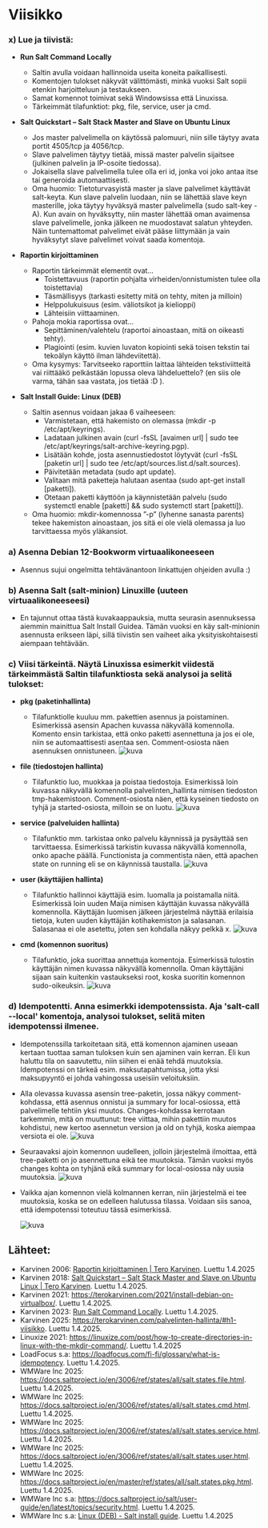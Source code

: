 # Viisikko

### x) Lue ja tiivistä:
- **Run Salt Command Locally**
  - Saltin avulla voidaan hallinnoida useita koneita paikallisesti.
  - Komentojen tulokset näkyvät välittömästi, minkä vuoksi Salt sopii etenkin harjoitteluun ja testaukseen.
  - Samat komennot toimivat sekä Windowsissa että Linuxissa.
  - Tärkeimmät tilafunktiot: pkg, file, service, user ja cmd.
    
- **Salt Quickstart – Salt Stack Master and Slave on Ubuntu Linux**
  - Jos master  palvelimella on käytössä palomuuri, niin sille täytyy avata portit 4505/tcp ja 4056/tcp.
  - Slave palvelimen täytyy tietää, missä master palvelin sijaitsee (julkinen palvelin ja IP-osoite tiedossa).
  - Jokaisella slave palvelimella tulee olla eri id, jonka voi joko antaa itse tai generoida automaattisesti.
  - Oma huomio: Tietoturvasyistä master ja slave palvelimet käyttävät salt-keyta. Kun slave palvelin luodaan, niin se lähettää slave keyn masterille, joka täytyy hyväksyä master palvelimella (sudo salt-key -A). Kun avain on hyväksytty, niin master lähettää oman avaimensa slave palvelimelle, jonka jälkeen ne muodostavat salatun yhteyden. Näin tuntemattomat palvelimet eivät pääse liittymään ja vain hyväksytyt slave palvelimet voivat saada komentoja.

- **Raportin kirjoittaminen**
  - Raportin tärkeimmät elementit ovat…
    - Toistettavuus (raportin pohjalta virheiden/onnistumisten tulee olla toistettavia)
    - Täsmällisyys (tarkasti esitetty mitä on tehty, miten ja milloin)
    - Helppolukuisuus (esim. väliotsikot ja kielioppi)
    - Lähteisiin viittaaminen.
  - Pahoja mokia raportissa ovat…
    - Sepittäminen/valehtelu (raportoi ainoastaan, mitä on oikeasti tehty).
    - Plagiointi (esim. kuvien luvaton kopiointi sekä toisen tekstin tai tekoälyn  käyttö ilman lähdeviitettä).
  - Oma kysymys: Tarvitseeko raporttiin laittaa lähteiden tekstiviitteitä vai riittääkö pelkästään lopussa oleva lähdeluettelo? (en siis ole varma, tähän saa vastata, jos tietää :D ).

- **Salt Install Guide: Linux (DEB)**
  - Saltin asennus voidaan jakaa 6 vaiheeseen:
    - Varmistetaan, että hakemisto on olemassa (mkdir -p /etc/apt/keyrings).
    - Ladataan julkinen avain (curl -fsSL [avaimen url] | sudo tee /etc/apt/keyrings/salt-archive-keyring.pgp).
    - Lisätään kohde, josta asennustiedostot löytyvät (curl -fsSL [paketin url] | sudo tee /etc/apt/sources.list.d/salt.sources).
    - Päivitetään metadata (sudo apt update).
    - Valitaan mitä paketteja halutaan asentaa (sudo apt-get install [paketti]).
    - Otetaan paketti käyttöön ja käynnistetään palvelu (sudo systemctl enable [paketti] && sudo systemctl start [paketti]).
  - Oma huomio: mkdir-komennossa ”-p” (lyhenne sanasta parents) tekee hakemiston ainoastaan, jos sitä ei ole vielä olemassa ja luo tarvittaessa myös yläkansiot.

### a) Asenna Debian 12-Bookworm virtuaalikoneeseen
- Asennus sujui ongelmitta tehtävänantoon linkattujen ohjeiden avulla :)

### b) Asenna Salt (salt-minion) Linuxille (uuteen virtuaalikoneeseesi)
- En tajunnut ottaa tästä kuvakaappauksia, mutta seurasin asennuksessa aiemmin mainittua Salt Install Guidea. Tämän vuoksi en käy salt-minionin asennusta erikseen läpi, sillä tiivistin sen vaiheet aika yksityiskohtaisesti aiempaan tehtävään.

### c) Viisi tärkeintä. Näytä Linuxissa esimerkit viidestä tärkeimmästä Saltin tilafunktiosta sekä analysoi ja selitä tulokset:
- **pkg (paketinhallinta)**
  - Tilafunktiolle kuuluu mm. pakettien asennus ja poistaminen. Esimerkissä asensin Apachen kuvassa näkyvällä komennolla. Komento ensin tarkistaa, että onko paketti asennettuna ja jos ei ole, niin se automaattisesti asentaa sen. Comment-osiosta näen asennuksen onnistuneen.
    ![kuva](https://github.com/user-attachments/assets/b271bcd0-c0c2-4117-9e9c-0b0849bab885)

- **file (tiedostojen hallinta)**
  - Tilafunktio luo, muokkaa ja poistaa tiedostoja. Esimerkissä loin kuvassa näkyvällä komennolla palvelinten_hallinta nimisen tiedoston tmp-hakemistoon. Comment-osiosta näen, että kyseinen tiedosto on tyhjä ja started-osiosta, milloin se on luotu.
    ![kuva](https://github.com/user-attachments/assets/d8e7559c-5690-4b9d-8582-1882ad4132d8)
    
- **service (palveluiden hallinta)**
  - Tilafunktio mm. tarkistaa onko palvelu käynnissä ja pysäyttää sen tarvittaessa. Esimerkissä tarkistin kuvassa näkyvällä komennolla, onko apache päällä. Functionista ja commentista näen, että apachen state on running eli se on käynnissä taustalla.
    ![kuva](https://github.com/user-attachments/assets/4ea1c2c3-c655-4239-a701-adf0f8b892b1)

- **user (käyttäjien hallinta)**
  - Tilafunktio hallinnoi käyttäjiä esim. luomalla ja poistamalla niitä. Esimerkissä loin uuden Maija nimisen käyttäjän kuvassa näkyvällä komennolla. Käyttäjän luomisen jälkeen järjestelmä näyttää erilaisia tietoja, kuten uuden käyttäjän kotihakemiston ja salasanan. Salasanaa ei ole asetettu, joten sen kohdalla näkyy pelkkä x.
    ![kuva](https://github.com/user-attachments/assets/07a3ae88-b0ed-4df7-83df-a6b0ccccb5fc)

- **cmd (komennon suoritus)**
  - Tilafunktio, joka suorittaa annettuja komentoja. Esimerkissä tulostin käyttäjän nimen kuvassa näkyvällä komennolla. Oman käyttäjäni sijaan sain kuitenkin vastaukseksi root, koska suoritin komennon sudo-oikeuksin.
    ![kuva](https://github.com/user-attachments/assets/495595d1-317f-474d-b42d-801f4254c1bb)

### d) Idempotentti. Anna esimerkki idempotenssista. Aja 'salt-call --local' komentoja, analysoi tulokset, selitä miten idempotenssi ilmenee.
- Idempotenssilla tarkoitetaan sitä, että komennon ajaminen useaan kertaan tuottaa saman tuloksen kuin sen ajaminen vain kerran. Eli kun haluttu tila on saavutettu, niin siihen ei enää tehdä muutoksia. Idempotenssi on tärkeä esim. maksutapahtumissa, jotta yksi maksupyyntö ei johda vahingossa useisiin veloituksiin.
- Alla olevassa kuvassa asensin tree-paketin, jossa näkyy comment-kohdassa, että asennus onnistui ja summary for local-osiossa, että palvelimelle tehtiin yksi muutos. Changes-kohdassa kerrotaan tarkemmin, mitä on muuttunut: tree viittaa, mihin pakettiin muutos kohdistui, new kertoo asennetun version ja old on tyhjä, koska aiempaa versiota ei ole.
  ![kuva](https://github.com/user-attachments/assets/529ce581-c801-4d69-b76b-bf102d9044f9)
  
- Seuraavaksi ajoin komennon uudelleen, jolloin järjestelmä ilmoittaa, että tree-paketti on jo asennettuna eikä tee muutoksia. Tämän vuoksi myös changes kohta on tyhjänä eikä summary for local-osiossa näy uusia muutoksia.
  ![kuva](https://github.com/user-attachments/assets/95627d8b-97bb-48d9-a5f5-07ac812efb90)

- Vaikka ajan komennon vielä kolmannen kerran, niin järjestelmä ei tee muutoksia, koska se on edelleen halutussa tilassa. Voidaan siis sanoa, että idempotenssi toteutuu tässä esimerkissä.
  
  ![kuva](https://github.com/user-attachments/assets/aefba889-d5d3-4ac0-99e3-006d4818c6e4)

## Lähteet:
- Karvinen 2006: [Raportin kirjoittaminen | Tero Karvinen](https://terokarvinen.com/2006/06/04/raportin-kirjoittaminen-4/). Luettu 1.4.2025
- Karvinen 2018: [Salt Quickstart – Salt Stack Master and Slave on Ubuntu Linux | Tero Karvinen](https://terokarvinen.com/2018/03/28/salt-quickstart-salt-stack-master-and-slave-on-ubuntu-linux/). Luettu 1.4.2025.
- Karvinen 2021: https://terokarvinen.com/2021/install-debian-on-virtualbox/. Luettu 1.4.2025.
- Karvinen 2023: [Run Salt Command Locally](https://terokarvinen.com/2021/salt-run-command-locally/). Luettu 1.4.2025.
- Karvinen 2025: https://terokarvinen.com/palvelinten-hallinta/#h1-viisikko. Luettu 1.4.2025.
- Linuxize 2021: https://linuxize.com/post/how-to-create-directories-in-linux-with-the-mkdir-command/. Luettu 1.4.2025
- LoadFocus s.a: https://loadfocus.com/fi-fi/glossary/what-is-idempotency. Luettu 1.4.2025.
- WMWare Inc 2025: https://docs.saltproject.io/en/3006/ref/states/all/salt.states.file.html. Luettu 1.4.2025.
- WMWare Inc 2025: https://docs.saltproject.io/en/3006/ref/states/all/salt.states.cmd.html. Luettu 1.4.2025.
- WMWare Inc 2025: https://docs.saltproject.io/en/3006/ref/states/all/salt.states.service.html. Luettu 1.4.2025.
- WMWare Inc 2025: https://docs.saltproject.io/en/3006/ref/states/all/salt.states.user.html. Luettu 1.4.2025.
- WMWare Inc 2025: https://docs.saltproject.io/en/master/ref/states/all/salt.states.pkg.html. Luettu 1.4.2025.
- WMWare Inc s.a: https://docs.saltproject.io/salt/user-guide/en/latest/topics/security.html. Luettu 1.4.2025.
- WMWare Inc s.a: [Linux (DEB) - Salt install guide](https://docs.saltproject.io/salt/install-guide/en/latest/topics/install-by-operating-system/linux-deb.html). Luettu 1.4.2025
